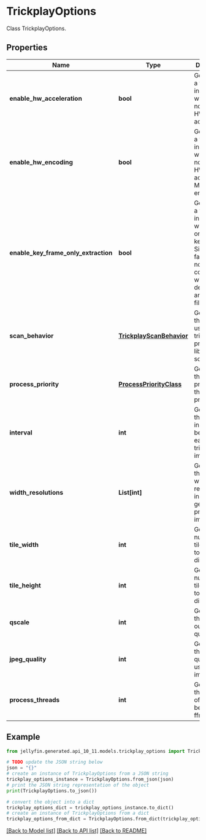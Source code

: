 # TrickplayOptions

Class TrickplayOptions.

## Properties

Name | Type | Description | Notes
------------ | ------------- | ------------- | -------------
**enable_hw_acceleration** | **bool** | Gets or sets a value indicating whether or not to use HW acceleration. | [optional] 
**enable_hw_encoding** | **bool** | Gets or sets a value indicating whether or not to use HW accelerated MJPEG encoding. | [optional] 
**enable_key_frame_only_extraction** | **bool** | Gets or sets a value indicating whether to only extract key frames.  Significantly faster, but is not compatible with all decoders and/or video files. | [optional] 
**scan_behavior** | [**TrickplayScanBehavior**](TrickplayScanBehavior.md) | Gets or sets the behavior used by trickplay provider on library scan/update. | [optional] 
**process_priority** | [**ProcessPriorityClass**](ProcessPriorityClass.md) | Gets or sets the process priority for the ffmpeg process. | [optional] 
**interval** | **int** | Gets or sets the interval, in ms, between each new trickplay image. | [optional] 
**width_resolutions** | **List[int]** | Gets or sets the target width resolutions, in px, to generates preview images for. | [optional] 
**tile_width** | **int** | Gets or sets number of tile images to allow in X dimension. | [optional] 
**tile_height** | **int** | Gets or sets number of tile images to allow in Y dimension. | [optional] 
**qscale** | **int** | Gets or sets the ffmpeg output quality level. | [optional] 
**jpeg_quality** | **int** | Gets or sets the jpeg quality to use for image tiles. | [optional] 
**process_threads** | **int** | Gets or sets the number of threads to be used by ffmpeg. | [optional] 

## Example

```python
from jellyfin.generated.api_10_11.models.trickplay_options import TrickplayOptions

# TODO update the JSON string below
json = "{}"
# create an instance of TrickplayOptions from a JSON string
trickplay_options_instance = TrickplayOptions.from_json(json)
# print the JSON string representation of the object
print(TrickplayOptions.to_json())

# convert the object into a dict
trickplay_options_dict = trickplay_options_instance.to_dict()
# create an instance of TrickplayOptions from a dict
trickplay_options_from_dict = TrickplayOptions.from_dict(trickplay_options_dict)
```
[[Back to Model list]](../README.md#documentation-for-models) [[Back to API list]](../README.md#documentation-for-api-endpoints) [[Back to README]](../README.md)


